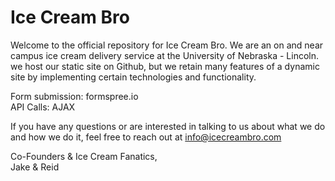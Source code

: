 # Ice Cream Bro

Welcome to the official repository for Ice Cream Bro. We are an on and near campus ice cream delivery service at the University of Nebraska - Lincoln. we host our static site on Github, but we retain many features of a dynamic site by implementing certain technologies and functionality.

Form submission: formspree.io <br/>
API Calls: AJAX <br/>

If you have any questions or are interested in talking to us about what we do and how we do it, feel free to reach out at info@icecreambro.com

Co-Founders & Ice Cream Fanatics, <br/>
Jake & Reid

